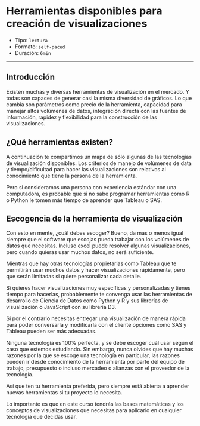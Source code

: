 # Herramientas disponibles para creación de visualizaciones

* Tipo: `lectura`
* Formato: `self-paced`
* Duración: `6min`

***

## Introducción

Existen muchas y diversas herramientas de visualización en el mercado. Y todas
son capaces de generar casi la misma diversidad de gráficos. Lo que cambia son
parámetros como precio de la herramienta, capacidad para manejar altos volúmenes
de datos, integración directa con las fuentes de información, rapidez y
flexibilidad para la construcción de las visualizaciones.

## ¿Qué herramientas existen?

A continuación te compartimos un mapa de sólo algunas de las tecnologías de
visualización disponibles. Los criterios de manejo de volúmenes de data y
tiempo/dificultad para hacer las visualizaciones son relativos al conocimiento
que tiene la persona de la herramienta.

Pero si consideramos una persona con experiencia estándar con una computadora,
es probable que si no sabe programar herramientas como R o Python le tomen más
tiempo de aprender que Tableau o SAS.


## Escogencia de la herramienta de visualización

Con esto en mente, ¿cuál debes escoger? Bueno, da mas o menos igual siempre que
el software que escojas pueda trabajar con los volúmenes de datos que necesitas.
Incluso excel puede resolver algunas visualizaciones, pero cuando quieras usar
muchos datos, no será suficiente.

Mientras que hay otras tecnologías propietarias como Tableau que te permitirán
usar muchos datos y hacer visualizaciones rápidamente, pero que serán limitadas
si quiere personalizar cada detalle.

Si quieres hacer visualizaciones muy específicas y personalizadas y tienes
tiempo para hacerlas, probablemente te convenga usar las herramientas de
desarrollo de Ciencia de Datos como Python y R y sus librerías de visualización
o JavaScript con su libreria D3.

Si por el contrario necesitas entregar una visualización de manera rápida para
poder conversarla y modificarla con el cliente opciones como SAS y Tableau
pueden ser más adecuadas.

Ninguna tecnología es 100% perfecta, y se debe escoger cuál usar según el caso
que estemos estudiando. Sin embargo, nunca olvides que hay muchas razones por la
que se escoge una tecnología en particular, las razones pueden ir desde
conocimiento de la herramienta por parte del equipo de trabajo, presupuesto o
incluso mercadeo o alianzas con el proveedor de la tecnología.

Así que ten tu herramienta preferida, pero siempre está abierta a aprender
nuevas herramientas si tu proyecto lo necesita.

Lo importante es que en este curso tendrás las bases matemáticas y los conceptos
de visualizaciones que necesitas para aplicarlo en cualquier tecnología que
decidas usar.
